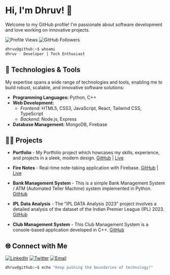 # Hi, I'm Dhruv! 👋

Welcome to my GitHub profile! I'm passionate about software development and love working on innovative projects.

![Profile Views](https://komarev.com/ghpvc/?username=sarcasticdhruv&style=flat-square)
![GitHub Followers](https://img.shields.io/github/followers/sarcasticdhruv?label=Follow&style=social)

```bash
dhruv@github:~$ whoami
dhruv - Developer | Tech Enthusiast
```

## 🔧 Technologies & Tools

My expertise spans a wide range of technologies and tools, enabling me to build robust, scalable, and innovative software solutions:

- **Programming Languages:** Python, C++
- **Web Development:** 
  - *Frontend:* HTML5, CSS3, JavaScript, React, Tailwind CSS, TypeScript
  - *Backend:* Node.js, Express
- **Database Management:** MongoDB, Firebase

## 🧑‍💻 Projects

- **Portfolio** - My Portfolio project which howcases my skills, experience, and projects in a sleek, modern design. [GitHub](https://github.com/sarcasticdhruv/Portfolio) | [Live](https://developer-dhruv.netlify.app)

- **Fire Notes** - Real-time note-taking application with Firebase. [GitHub](https://github.com/sarcasticdhruv/Fire-Notes) | [Live](https://firexnotes.netlify.app)

- **Bank Management System** - This is a simple Bank Management System / ATM (Automated Teller Machine) system implemented in Python. [GitHub](https://github.com/sarcasticdhruv/Bank-Management-System)

- **IPL Data Analysis** - The "IPL DATA Analysis 2023" project involves a detailed analysis of the dataset of the Indian Premier League (IPL) 2023. [GitHub](https://github.com/sarcasticdhruv/IPL-Data-Analysis-2023)

- **Club Management System** - This Club Management System is a console-based application developed in C++. [GitHub](https://github.com/sarcasticdhruv/Club_Managment_System)




## 🌐 Connect with Me

[![LinkedIn](https://img.shields.io/badge/LinkedIn-0077B5?style=flat-square&logo=linkedin&logoColor=white)](https://www.linkedin.com/in/dhruv-choudhary-india)
[![Twitter](https://img.shields.io/badge/Twitter-1DA1F2?style=flat-square&logo=twitter&logoColor=white)](https://twitter.com/sarcasticdhruv)
[![Email](https://img.shields.io/badge/Email-D14836?style=flat-square&logo=gmail&logoColor=white)](mailto:sarcasticdhruv100@gmail.com)

```bash
dhruv@github:~$ echo "Keep pushing the boundaries of technology!"
```
